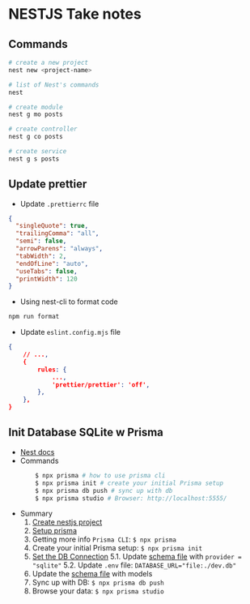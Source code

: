 # NESTJS Take notes

## Commands

```bash
# create a new project
nest new <project-name>

# list of Nest's commands
nest

# create module
nest g mo posts

# create controller
nest g co posts

# create service
nest g s posts
```

## Update prettier

- Update `.prettierrc` file

```json
{
  "singleQuote": true,
  "trailingComma": "all",
  "semi": false,
  "arrowParens": "always",
  "tabWidth": 2,
  "endOfLine": "auto",
  "useTabs": false,
  "printWidth": 120
}
```

- Using nest-cli to format code

```bash
npm run format
```

- Update `eslint.config.mjs` file

```json
{
    // ...,
    {
        rules: {
            ...,
            'prettier/prettier': 'off',
        },
    },
}
```

## Init Database SQLite w Prisma

- [Nest docs](https://docs.nestjs.com/recipes/prisma)
- Commands
  ```bash
      $ npx prisma # how to use prisma cli
      $ npx prisma init # create your initial Prisma setup
      $ npx prisma db push # sync up with db
      $ npx prisma studio # Browser: http://localhost:5555/
  ```
- Summary
  1. [Create nestjs project](https://docs.nestjs.com/recipes/prisma#create-your-nestjs-project)
  2. [Setup prisma](https://docs.nestjs.com/recipes/prisma#set-up-prisma)
  3. Getting more info `Prisma CLI`: `$ npx prisma`
  4. Create your initial Prisma setup: `$ npx prisma init`
  5. [Set the DB Connection](https://docs.nestjs.com/recipes/prisma#set-the-database-connection)
     5.1. Update [schema file](./crud-prisma/prisma/schema.prisma) with `provider = "sqlite"`
     5.2. Update `.env` file: `DATABASE_URL="file:./dev.db"`
  6. Update the [schema file](./crud-prisma/prisma/schema.prisma) with models
  7. Sync up with DB: `$ npx prisma db push`
  8. Browse your data: `$ npx prisma studio`
